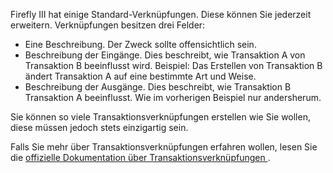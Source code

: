 Firefly III hat einige Standard-Verknüpfungen. Diese können Sie jederzeit erweitern. Verknüpfungen besitzen drei Felder:

* Eine Beschreibung. Der Zweck sollte offensichtlich sein.
* Beschreibung der Eingänge. Dies beschreibt, wie Transaktion A von Transaktion B beeinflusst wird. Beispiel: Das Erstellen von Transaktion B ändert Transaktion A auf eine bestimmte Art und Weise.
* Beschreibung der Ausgänge. Dies beschreibt, wie Transaktion B Transaktion A beeinflusst. Wie im vorherigen Beispiel nur andersherum.

Sie können so viele Transaktionsverknüpfungen erstellen wie Sie wollen, diese müssen jedoch stets einzigartig sein.

Falls Sie mehr über Transaktionsverknüpfungen erfahren wollen, lesen Sie die [offizielle Dokumentation über Transaktionsverknüpfungen ](https://docs.firefly-iii.org/advanced-concepts/links).